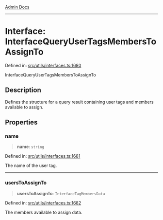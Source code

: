 [Admin Docs](/)

***

# Interface: InterfaceQueryUserTagsMembersToAssignTo

Defined in: [src/utils/interfaces.ts:1680](https://github.com/PalisadoesFoundation/talawa-admin/blob/main/src/utils/interfaces.ts#L1680)

InterfaceQueryUserTagsMembersToAssignTo

## Description

Defines the structure for a query result containing user tags and members available to assign.

## Properties

### name

> **name**: `string`

Defined in: [src/utils/interfaces.ts:1681](https://github.com/PalisadoesFoundation/talawa-admin/blob/main/src/utils/interfaces.ts#L1681)

The name of the user tag.

***

### usersToAssignTo

> **usersToAssignTo**: `InterfaceTagMembersData`

Defined in: [src/utils/interfaces.ts:1682](https://github.com/PalisadoesFoundation/talawa-admin/blob/main/src/utils/interfaces.ts#L1682)

The members available to assign data.
